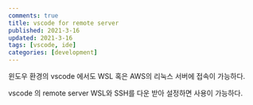 ```yaml
---
comments: true
title: vscode for remote server
published: 2021-3-16
updated: 2021-3-16
tags: [vscode, ide]
categories: [development]
---
```


윈도우 환경의 vscode 에서도 WSL 혹은 AWS의 리눅스 서버에 접속이 가능하다.

vscode 의 remote server WSL와 SSH를 다운 받아 설정하면 사용이 가능하다.